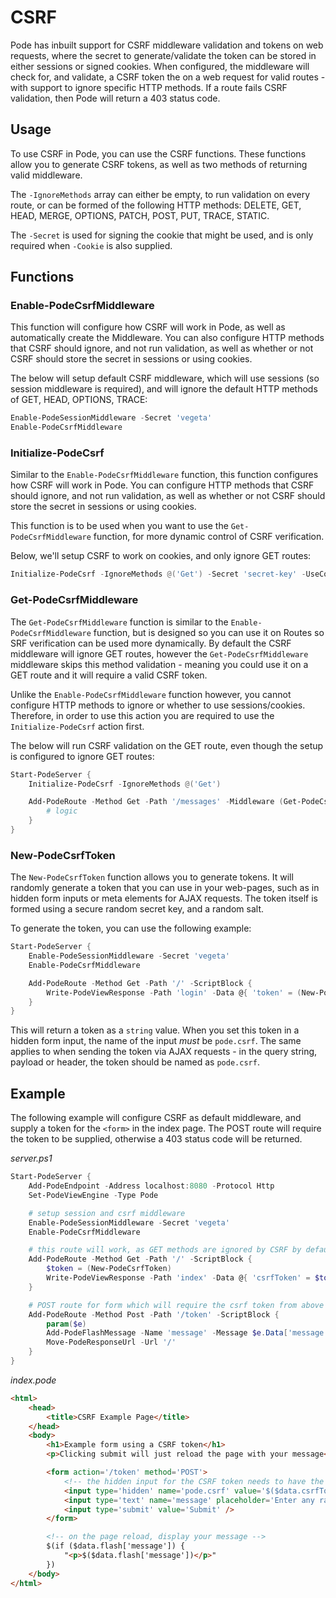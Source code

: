 # CSRF

Pode has inbuilt support for CSRF middleware validation and tokens on web requests, where the secret to generate/validate the token can be stored in either sessions or signed cookies. When configured, the middleware will check for, and validate, a CSRF token the on a web request for valid routes - with support to ignore specific HTTP methods. If a route fails CSRF validation, then Pode will return a 403 status code.

## Usage

To use CSRF in Pode, you can use the CSRF functions. These functions allow you to generate CSRF tokens, as well as two methods of returning valid middleware.

The `-IgnoreMethods` array can either be empty, to run validation on every route, or can be formed of the following HTTP methods: DELETE, GET, HEAD, MERGE, OPTIONS, PATCH, POST, PUT, TRACE, STATIC.

The `-Secret` is used for signing the cookie that might be used, and is only required when `-Cookie` is also supplied.

## Functions

### Enable-PodeCsrfMiddleware

This function will configure how CSRF will work in Pode, as well as automatically create the Middleware. You can also configure HTTP methods that CSRF should ignore, and not run validation, as well as whether or not CSRF should store the secret in sessions or using cookies.

The below will setup default CSRF middleware, which will use sessions (so session middleware is required), and will ignore the default HTTP methods of GET, HEAD, OPTIONS, TRACE:

```powershell
Enable-PodeSessionMiddleware -Secret 'vegeta'
Enable-PodeCsrfMiddleware
```

### Initialize-PodeCsrf

Similar to the `Enable-PodeCsrfMiddleware` function, this function configures how CSRF will work in Pode. You can configure HTTP methods that CSRF should ignore, and not run validation, as well as whether or not CSRF should store the secret in sessions or using cookies.

This function is to be used when you want to use the `Get-PodeCsrfMiddleware` function, for more dynamic control of CSRF verification.

Below, we'll setup CSRF to work on cookies, and only ignore GET routes:

```powershell
Initialize-PodeCsrf -IgnoreMethods @('Get') -Secret 'secret-key' -UseCookies
```

### Get-PodeCsrfMiddleware

The `Get-PodeCsrfMiddleware` function is similar to the `Enable-PodeCsrfMiddleware` function, but is designed so you can use it on Routes so SRF verification can be used more dynamically. By default the CSRF middleware will ignore GET routes, however the `Get-PodeCsrfMiddleware` middleware skips this method validation - meaning you could use it on a GET route and it will require a valid CSRF token.

Unlike the `Enable-PodeCsrfMiddleware` function however, you cannot configure HTTP methods to ignore or whether to use sessions/cookies. Therefore, in order to use this action you are required to use the `Initialize-PodeCsrf` action first.

The below will run CSRF validation on the GET route, even though the setup is configured to ignore GET routes:

```powershell
Start-PodeServer {
    Initialize-PodeCsrf -IgnoreMethods @('Get')

    Add-PodeRoute -Method Get -Path '/messages' -Middleware (Get-PodeCsrfMiddleware) -ScriptBlock {
        # logic
    }
}
```

### New-PodeCsrfToken

The `New-PodeCsrfToken` function allows you to generate tokens. It will randomly generate a token that you can use in your web-pages, such as in hidden form inputs or meta elements for AJAX requests. The token itself is formed using a secure random secret key, and a random salt.

To generate the token, you can use the following example:

```powershell
Start-PodeServer {
    Enable-PodeSessionMiddleware -Secret 'vegeta'
    Enable-PodeCsrfMiddleware

    Add-PodeRoute -Method Get -Path '/' -ScriptBlock {
        Write-PodeViewResponse -Path 'login' -Data @{ 'token' = (New-PodeCsrfToken) }
    }
}
```

This will return a token as a `string` value. When you set this token in a hidden form input, the name of the input *must* be `pode.csrf`. The same applies to when sending the token via AJAX requests - in the query string, payload or header, the token should be named as `pode.csrf`.

## Example

The following example will configure CSRF as default middleware, and supply a token for the `<form>` in the index page. The POST route will require the token to be supplied, otherwise a 403 status code will be returned.

*server.ps1*
```powershell
Start-PodeServer {
    Add-PodeEndpoint -Address localhost:8080 -Protocol Http
    Set-PodeViewEngine -Type Pode

    # setup session and csrf middleware
    Enable-PodeSessionMiddleware -Secret 'vegeta'
    Enable-PodeCsrfMiddleware

    # this route will work, as GET methods are ignored by CSRF by default
    Add-PodeRoute -Method Get -Path '/' -ScriptBlock {
        $token = (New-PodeCsrfToken)
        Write-PodeViewResponse -Path 'index' -Data @{ 'csrfToken' = $token } -FlashMessages
    }

    # POST route for form which will require the csrf token from above
    Add-PodeRoute -Method Post -Path '/token' -ScriptBlock {
        param($e)
        Add-PodeFlashMessage -Name 'message' -Message $e.Data['message']
        Move-PodeResponseUrl -Url '/'
    }
}
```

*index.pode*
```html
<html>
    <head>
        <title>CSRF Example Page</title>
    </head>
    <body>
        <h1>Example form using a CSRF token</h1>
        <p>Clicking submit will just reload the page with your message</p>

        <form action='/token' method='POST'>
            <!-- the hidden input for the CSRF token needs to have the name 'pode.csrf' -->
            <input type='hidden' name='pode.csrf' value='$($data.csrfToken)' />
            <input type='text' name='message' placeholder='Enter any random text' />
            <input type='submit' value='Submit' />
        </form>

        <!-- on the page reload, display your message -->
        $(if ($data.flash['message']) {
            "<p>$($data.flash['message'])</p>"
        })
    </body>
</html>
```
